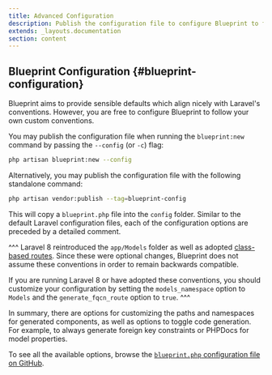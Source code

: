 ```yaml
---
title: Advanced Configuration
description: Publish the configuration file to configure Blueprint to follow your own custom conventions.
extends: _layouts.documentation
section: content
---
```

## Blueprint Configuration {#blueprint-configuration}
Blueprint aims to provide sensible defaults which align nicely with Laravel's conventions. However, you are free to configure Blueprint to follow your own custom conventions.

You may publish the configuration file when running the `blueprint:new` command by passing the `--config` (or `-c`) flag:

```sh
php artisan blueprint:new --config
```

Alternatively, you may publish the configuration file with the following standalone command:

```sh
php artisan vendor:publish --tag=blueprint-config
```

This will copy a `blueprint.php` file into the `config` folder. Similar to the default Laravel configuration files, each of the configuration options are preceded by a detailed comment.

^^^
Laravel 8 reintroduced the `app/Models` folder as well as adopted [class-based routes](https://freek.dev/1210-a-better-way-to-register-routes-in-laravel). Since these were optional changes, Blueprint does not assume these conventions in order to remain backwards compatible.

If you are running Laravel 8 or have adopted these conventions, you should customize your configuration by setting the `models_namespace` option to `Models` and the `generate_fqcn_route` option to `true`.
^^^

In summary, there are options for customizing the paths and namespaces for generated components, as well as options to toggle code generation. For example, to always generate foreign key constraints or PHPDocs for model properties.

To see all the available options, browse the [`blueprint.php` configuration file on GitHub](https://github.com/laravel-shift/blueprint/blob/master/config/blueprint.php).
